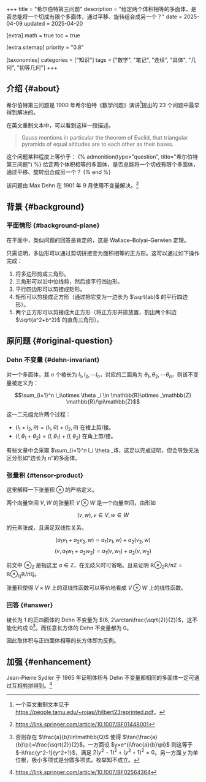 +++
title = "希尔伯特第三问题"
description = "给定两个体积相等的多面体，是否总能将一个切成有限个多面体，通过平移、旋转组合成另一个？"
date = 2025-04-09
updated = 2025-04-20

[extra]
math = true
toc = true

[extra.sitemap]
priority = "0.8"

[taxonomies]
categories = ["知识"]
tags = ["数学", "笔记", "连续", "具体", "几何", "初等几何"]
+++

## 介绍 {#about}
希尔伯特第三问题是 1900 年希尔伯特《数学问题》演讲[^hilbert23reprinted]提出的 23 个问题中最早得到解决的。

在英文重制文本中，可以看到这样一段描述。
>  Gauss mentions in particular the theorem of Euclid, that triangular pyramids of equal altitudes are to each other as their bases.

这个问题某种程度上等价于：
{% admonition(type="question", title="希尔伯特第三问题") %}
给定两个体积相等的多面体，是否总能将一个切成有限个多面体，通过平移、旋转组合成另一个？
{% end %}

该问题由 Max Dehn 在 1901 年 9 月使用不变量解决。[^paper-dehn]

## 背景 {#background}
### 平面情形 {#background-plane}
在平面中，类似问题的回答是肯定的，这是 Wallace–Bolyai–Gerwien 定理。

只需证明，多边形可以通过剪切拼接变为面积相等的正方形。这可以通过如下操作完成：
1. 将多边形剪成三角形。
2. 三角形可以沿中位线剪，然后接平行四边形。
3. 平行四边形可以剪接成矩形。
4. 矩形可以剪接成正方形（通过把它变为一边长为 $\sqrt{ab}$ 的平行四边形）。
5. 两个正方形可以剪接成大正方形（将正方形并排放置，割出两个斜边 $\sqrt{a^2+b^2}$ 的直角三角形）。

## 原问题 {#original-question}
### Dehn 不变量 {#dehn-invariant}
对一个多面体，其 $n$ 个棱长为 $l_1, l_2, \cdots l_n$，对应的二面角为 $\theta _1, \theta _2, \cdots \theta _n$，则该不变量被定义为：

$$\sum_{i=1}^n l_i\otimes \theta _i \in \mathbb{R}\otimes _\mathbb{Z} \mathbb{R}/\pi\mathbb{Z}$$

这一二元组允许两个过程：
- $(l_1 + l_2, \theta) = (l_1, \theta) + (l_2, \theta)$ 在棱上剪/接。
- $(l, \theta _1 + \theta _2) = (l, \theta _1) + (l, \theta _2)$ 在角上剪/接。

有些文章中会采取 $\sum_{i=1}^n l_i \theta _i$，这足以完成证明，但会导致无法区分形如“边长为 π”的多面体。

### 张量积 {#tensor-product}
这里解释一下张量积 $\otimes$ 的严格定义。

两个向量空间 $V,W$ 的张量积 $V\otimes W$ 是一个向量空间，由形如

$$(v, w), v\in V, w\in W$$

的元素张成，且满足双线性关系。

$$(a_1v_1 + a_2v_2, w) = a_1(v_1, w) + a_2(v_2, w)$$
$$(v, a_1w_1 + a_2w_2) = a_1(v, w_1) + a_2(v, w_2)$$

前文中 $\otimes _\mathbb{Z}$ 是指这里 $a\in \mathbb{Z}$，在无歧义时可省略。且易证明 $\mathbb{R}\otimes _\mathbb{Z} \mathbb{R}/\pi\mathbb{Z} = \mathbb{R}\otimes _\mathbb{Q} \mathbb{R}/\pi\mathbb{Q}$。

张量积使得 $V\times W$ 上的双线性函数可以等价地看成 $V\otimes W$ 上的线性函数。

### 回答 {#answer}
棱长为 1 的正四面体的 Dehn 不变量为 $(6, 2\arctan\frac{\sqrt{2}}{2})$​，这不能化约成 0[^not-zero]。而任意长方体的 Dehn 不变量都为 0。

因此取体积与正四面体相等的长方体即为反例。

## 加强 {#enhancement}
Jean-Pierre Sydler 于 1965 年证明体积与 Dehn 不变量都相同的多面体一定可通过互相剪拼得到。[^paper-sydler]

[^hilbert23reprinted]: 一个英文重制文本见于 <https://people.tamu.edu/~rojas//hilbert23reprinted.pdf>。
[^paper-dehn]: <https://link.springer.com/article/10.1007/BF01448001>
[^not-zero]: 否则存在 $\frac{a}{b}\in\mathbb{Q}$ 使得 $\tan(\frac{a}{b}\pi)=\frac{\sqrt{2}}{2}$。一方面设 $y=e^{i\frac{a}{b}\pi}$ 则这等于 $-i\frac{y^2-1}{y^2+1}$，满足 $2(y^2-1)^2+(y^2+1)^2=0$。另一方面 $y$ 为单位根，极小多项式是分圆多项式，枚举知不成立。
[^paper-sydler]: <https://link.springer.com/article/10.1007/BF02564364>
